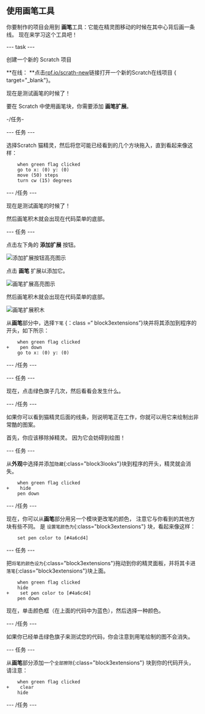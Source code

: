 ## 使用画笔工具

你要制作的项目会用到 **画笔**工具：它能在精灵图移动的时候在其中心背后画一条线。 现在来学习这个工具吧！

\--- task \---

创建一个新的 Scratch 项目

**在线： **点击[rpf.io/scrath-new](http://rpf.io/scratch-new)链接打开一个新的Scratch在线项目 { target="_blank"}。

现在是测试画笔的时候了！

要在 Scratch 中使用画笔块，你需要添加 **画笔扩展**。

-/任务-

\--- 任务 \---

选择Scratch 猫精灵，然后将您可能已经看到的几个方块拖入，直到看起来像这样：

```blocks3
    when green flag clicked
    go to x: (0) y: (0)
    move (50) steps
    turn cw (15) degrees
```

\--- /任务 \---

现在是测试画笔的时候了！

然后画笔积木就会出现在代码菜单的底部。

\--- 任务 \---

点击左下角的 **添加扩展** 按钮。

![添加扩展按钮高亮图示](images/add-extension-annotated.png)

点击 **画笔** 扩展以添加它。

![画笔扩展高亮图示](images/click-pen-annotated.png)

然后画笔积木就会出现在代码菜单的底部。

![画笔扩展积木](images/pen-extension-blocks.png)

从**画笔**部分中，选择`下笔` {：class =“ block3extensions”}块并将其添加到程序的开头，如下所示：

```blocks3
    when green flag clicked
+    pen down
    go to x: (0) y: (0)
```

\--- /任务 \---

\--- 任务 \---

现在，点击绿色旗子几次，然后看看会发生什么。

\--- /任务 \---

如果你可以看到猫精灵后面的线条，则说明笔正在工作，你就可以用它来绘制出非常酷的图案。

首先，你应该移除掉精灵。 因为它会妨碍到绘图！

\--- 任务 \---

从**外观**中选择并添加`隐藏`{:class="block3looks"}块到程序的开头，精灵就会消失。

```blocks3
    when green flag clicked
+    hide
    pen down
```

\--- /任务 \---

现在，你可以从**画笔**部分用另一个模块更改笔的颜色， 注意它与你看到的其他方块有些不同。 是 `设置笔颜色为`{:class="block3extensions"} 块，看起来像这样：

```blocks3
    set pen color to [#4a6cd4]
```

\--- 任务 \---

把`将笔的颜色设为`{:class="block3extensions"}拖动到你的精灵面板，并将其卡进`落笔`{:class="block3extensions"}块上面。

```blocks3
    when green flag clicked
    hide
+    set pen color to [#4a6cd4]
    pen down
```

现在，单击颜色框（在上面的代码中为蓝色），然后选择一种颜色。

\--- /任务 \---

如果你已经单击绿色旗子来测试您的代码，你会注意到用笔绘制的图不会消失。

\--- 任务 \---

从**画笔**部分添加一个`全部擦除`{:class="block3extensions"} 块到你的代码开头，请注意：

```blocks3
    when green flag clicked
+    clear
    hide
```

\--- /任务 \---